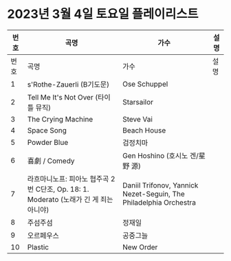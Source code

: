 # 2023년 3월 4일 토요일 플레이리스트

| 번호 | 곡명 | 가수 | 설명 |
|------|------|------|------|
| 번호 | 곡명 | 가수 | 설명 |
| 1 | s'Rothe-Zauerli (B기도문) | Ose Schuppel |  |
| 2 | Tell Me It's Not Over (타이틀 뮤직) | Starsailor |  |
| 3 | The Crying Machine | Steve Vai |  |
| 4 | Space Song | Beach House |  |
| 5 | Powder Blue | 검정치마 |  |
| 6 | 喜劇 / Comedy | Gen Hoshino (호시노 겐/星野 源) |  |
| 7 | 라흐마니노프: 피아노 협주곡 2번 C단조, Op. 18: 1. Moderato (노래가 긴 게 죄는 아니야) | Daniil Trifonov, Yannick Nezet-Seguin, The Philadelphia Orchestra |  |
| 8 | 주섬주섬 | 정재일 |  |
| 9 | 오르페우스 | 공중그늘 |  |
| 10 | Plastic | New Order |  |
